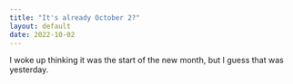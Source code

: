 ```yaml
---
title: "It's already October 2?"
layout: default
date: 2022-10-02
---
```


I woke up thinking it was the start of the new month, but I guess that was yesterday.
